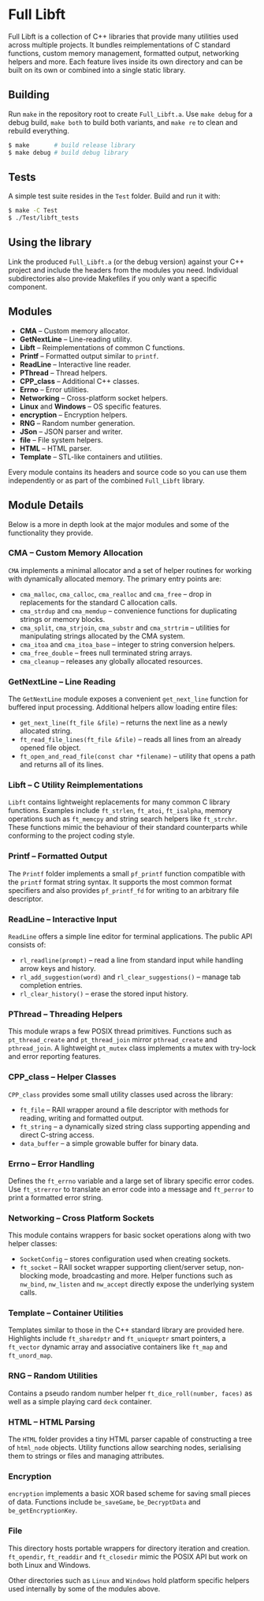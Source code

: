 # Full Libft

Full Libft is a collection of C++ libraries that provide many utilities used across
multiple projects.  It bundles reimplementations of C standard functions,
custom memory management, formatted output, networking helpers and more.  Each
feature lives inside its own directory and can be built on its own or combined
into a single static library.

## Building

Run `make` in the repository root to create `Full_Libft.a`.  Use `make debug`
for a debug build, `make both` to build both variants, and `make re` to clean
and rebuild everything.

```bash
$ make       # build release library
$ make debug # build debug library
```

## Tests

A simple test suite resides in the `Test` folder.  Build and run it with:

```bash
$ make -C Test
$ ./Test/libft_tests
```

## Using the library

Link the produced `Full_Libft.a` (or the debug version) against your C++
project and include the headers from the modules you need.  Individual
subdirectories also provide Makefiles if you only want a specific component.

## Modules

- **CMA** – Custom memory allocator.
- **GetNextLine** – Line-reading utility.
- **Libft** – Reimplementations of common C functions.
- **Printf** – Formatted output similar to `printf`.
- **ReadLine** – Interactive line reader.
- **PThread** – Thread helpers.
- **CPP_class** – Additional C++ classes.
- **Errno** – Error utilities.
- **Networking** – Cross-platform socket helpers.
- **Linux** and **Windows** – OS specific features.
- **encryption** – Encryption helpers.
- **RNG** – Random number generation.
- **JSon** – JSON parser and writer.
- **file** – File system helpers.
- **HTML** – HTML parser.
- **Template** – STL-like containers and utilities.

Every module contains its headers and source code so you can use them
independently or as part of the combined `Full_Libft` library.

## Module Details

Below is a more in depth look at the major modules and some of the
functionality they provide.

### CMA – Custom Memory Allocation

`CMA` implements a minimal allocator and a set of helper routines for
working with dynamically allocated memory.  The primary entry points are:

- `cma_malloc`, `cma_calloc`, `cma_realloc` and `cma_free` – drop in
  replacements for the standard C allocation calls.
- `cma_strdup` and `cma_memdup` – convenience functions for duplicating
  strings or memory blocks.
- `cma_split`, `cma_strjoin`, `cma_substr` and `cma_strtrim` – utilities
  for manipulating strings allocated by the CMA system.
- `cma_itoa` and `cma_itoa_base` – integer to string conversion helpers.
- `cma_free_double` – frees null terminated string arrays.
- `cma_cleanup` – releases any globally allocated resources.

### GetNextLine – Line Reading

The `GetNextLine` module exposes a convenient `get_next_line` function
for buffered input processing.  Additional helpers allow loading entire
files:

- `get_next_line(ft_file &file)` – returns the next line as a newly
  allocated string.
- `ft_read_file_lines(ft_file &file)` – reads all lines from an already
  opened file object.
- `ft_open_and_read_file(const char *filename)` – utility that opens a
  path and returns all of its lines.

### Libft – C Utility Reimplementations

`Libft` contains lightweight replacements for many common C library
functions.  Examples include `ft_strlen`, `ft_atoi`, `ft_isalpha`,
memory operations such as `ft_memcpy` and string search helpers like
`ft_strchr`.  These functions mimic the behaviour of their standard
counterparts while conforming to the project coding style.

### Printf – Formatted Output

The `Printf` folder implements a small `pf_printf` function compatible
with the `printf` format string syntax.  It supports the most common
format specifiers and also provides `pf_printf_fd` for writing to an
arbitrary file descriptor.

### ReadLine – Interactive Input

`ReadLine` offers a simple line editor for terminal applications.  The
public API consists of:

- `rl_readline(prompt)` – read a line from standard input while handling
  arrow keys and history.
- `rl_add_suggestion(word)` and `rl_clear_suggestions()` – manage tab
  completion entries.
- `rl_clear_history()` – erase the stored input history.

### PThread – Threading Helpers

This module wraps a few POSIX thread primitives.  Functions such as
`pt_thread_create` and `pt_thread_join` mirror `pthread_create` and
`pthread_join`.  A lightweight `pt_mutex` class implements a mutex with
try-lock and error reporting features.

### CPP_class – Helper Classes

`CPP_class` provides some small utility classes used across the
library:

- `ft_file` – RAII wrapper around a file descriptor with methods for
  reading, writing and formatted output.
- `ft_string` – a dynamically sized string class supporting appending and
  direct C-string access.
- `data_buffer` – a simple growable buffer for binary data.

### Errno – Error Handling

Defines the `ft_errno` variable and a large set of library specific
error codes.  Use `ft_strerror` to translate an error code into a
message and `ft_perror` to print a formatted error string.

### Networking – Cross Platform Sockets

This module contains wrappers for basic socket operations along with two
helper classes:

- `SocketConfig` – stores configuration used when creating sockets.
- `ft_socket` – RAII socket wrapper supporting client/server setup,
  non-blocking mode, broadcasting and more.  Helper functions such as
  `nw_bind`, `nw_listen` and `nw_accept` directly expose the underlying
  system calls.

### Template – Container Utilities

Templates similar to those in the C++ standard library are provided
here.  Highlights include `ft_sharedptr` and `ft_uniqueptr` smart
pointers, a `ft_vector` dynamic array and associative containers like
`ft_map` and `ft_unord_map`.

### RNG – Random Utilities

Contains a pseudo random number helper `ft_dice_roll(number, faces)` as
well as a simple playing card `deck` container.

### HTML – HTML Parsing

The `HTML` folder provides a tiny HTML parser capable of constructing a
tree of `html_node` objects.  Utility functions allow searching nodes,
serialising them to strings or files and managing attributes.

### Encryption

`encryption` implements a basic XOR based scheme for saving small pieces
of data.  Functions include `be_saveGame`, `be_DecryptData` and
`be_getEncryptionKey`.

### File

This directory hosts portable wrappers for directory iteration and
creation.  `ft_opendir`, `ft_readdir` and `ft_closedir` mimic the POSIX
API but work on both Linux and Windows.

Other directories such as `Linux` and `Windows` hold platform specific
helpers used internally by some of the modules above.
